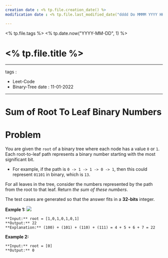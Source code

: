 ```yaml
---
creation date : <% tp.file.creation_date() %> 
modification date : <% tp.file.last_modified_date("dddd Do MMMM YYYY HH:mm:ss") %> 

---
```

 <% tp.file.tags %>
<% tp.date.now("YYYY-MM-DD", 1) %> 

# <% tp.file.title %> 

---
tags : 
- Leet-Code
- Binary-Tree
date : 11-01-2022
---
# Sum of Root To Leaf Binary Numbers

# Problem 
You are given the `root` of a binary tree where each node has a value `0` or `1`. Each root-to-leaf path represents a binary number starting with the most significant bit.

-   For example, if the path is `0 -> 1 -> 1 -> 0 -> 1`, then this could represent `01101` in binary, which is `13`.

For all leaves in the tree, consider the numbers represented by the path from the root to that leaf. Return _the sum of these numbers_.

The test cases are generated so that the answer fits in a **32-bits** integer.

**Exmple 1:**
![](https://assets.leetcode.com/uploads/2019/04/04/sum-of-root-to-leaf-binary-numbers.png)


```
**Input:** root = [1,0,1,0,1,0,1]
**Output:** 22
**Explanation:** (100) + (101) + (110) + (111) = 4 + 5 + 6 + 7 = 22

```

**Example 2:**
```
**Input:** root = [0]
**Output:** 0
```
 